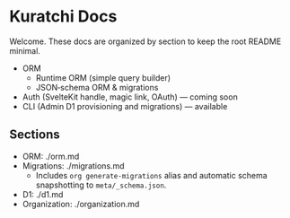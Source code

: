 # Kuratchi Docs

Welcome. These docs are organized by section to keep the root README minimal.

- ORM
  - Runtime ORM (simple query builder)
  - JSON‑schema ORM & migrations
- Auth (SvelteKit handle, magic link, OAuth) — coming soon
- CLI (Admin D1 provisioning and migrations) — available

## Sections

- ORM: ./orm.md
- Migrations: ./migrations.md
  - Includes `org generate-migrations` alias and automatic schema snapshotting to `meta/_schema.json`.
 - D1: ./d1.md
 - Organization: ./organization.md
